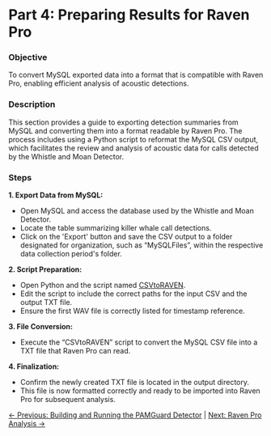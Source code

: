 # Part 4: Preparing Results for Raven Pro

### Objective
To convert MySQL exported data into a format that is compatible with Raven Pro, enabling efficient analysis of acoustic detections.

### Description
This section provides a guide to exporting detection summaries from MySQL and converting them into a format readable by Raven Pro. The process includes using a Python script to reformat the MySQL CSV output, which facilitates the review and analysis of acoustic data for calls detected by the Whistle and Moan Detector.

### Steps

**1. Export Data from MySQL:**
- Open MySQL and access the database used by the Whistle and Moan Detector.
- Locate the table summarizing killer whale call detections.
- Click on the 'Export' button and save the CSV output to a folder designated for organization, such as “MySQLFiles”, within the respective data collection period's folder.

**2. Script Preparation:**
- Open Python and the script named [CSVtoRAVEN](../CSVtoRAVEN.py).
- Edit the script to include the correct paths for the input CSV and the output TXT file.
- Ensure the first WAV file is correctly listed for timestamp reference.

**3. File Conversion:**
- Execute the “CSVtoRAVEN” script to convert the MySQL CSV file into a TXT file that Raven Pro can read.

**4. Finalization:**
- Confirm the newly created TXT file is located in the output directory.
- This file is now formatted correctly and ready to be imported into Raven Pro for subsequent analysis.

[← Previous: Building and Running the PAMGuard Detector](3-BuildingAndRunningThePAMGuardDetector.md) | [Next: Raven Pro Analysis →](5-RavenProAnalysis.md) 